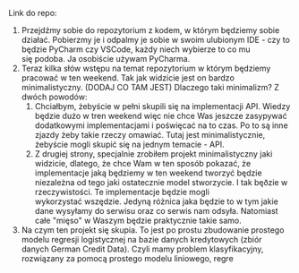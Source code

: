 Link do repo: 

1. Przejdźmy sobie do repozytorium z kodem, w którym będziemy sobie działać. Pobierzmy je i odpalmy je sobie w swoim ulubionym IDE - czy to będzie PyCharm czy VSCode, każdy niech wybierze to co mu się podoba. Ja osobiście używam PyCharma.
2. Teraz kilka słów wstępu na temat repozytorium w którym będziemy pracować w ten weekend. Tak jak widzicie jest on bardzo minimalistyczny. (DODAJ CO TAM JEST) Dlaczego taki minimalizm? Z dwóch powodów: 
	1. Chciałbym, żebyście w pełni skupili się na implementacji API. Wiedzy będzie dużo w tren weekend więc nie chce Was jeszcze zasypywać dodatkowymi implementacjami i poświęcać na to czas. Po to są inne zjazdy żeby takie rzeczy omawiać. Tutaj jest minimalistycznie, żebyście mogli skupić się na jednym temacie - API.
	2. Z drugiej strony, specjalnie zrobiłem projekt minimalistyczny jaki widzicie, dlatego, że chce Wam w ten sposób pokazać, że implementacje jaką będziemy w ten weekend tworzyć będzie niezależna od tego jaki ostatecznie model stworzycie. I tak bęðzie w rzeczywistości. Te implementacje będzie mogli wykorzystać wszędzie. Jedyną różnica jaka będzie to w tym jakie dane wysyłamy do serwisu oraz co serwis nam odsyła. Natomiast całe "mięso" w Waszym będzie praktycznie takie samo.
3. Na czym ten projekt się skupia. To jest po prostu zbudowanie prostego modelu regresji logistycznej na bazie danych kredytowych (zbiór danych German Credit Data). Czyli mamy problem klasyfikacyjny, rozwiązany za pomocą prostego modelu liniowego, regre